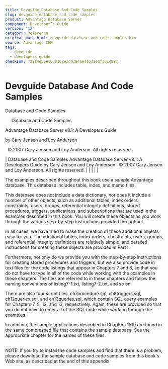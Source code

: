 ```yaml
---
title: Devguide Database And Code Samples
slug: devguide_database_and_code_samples
product: Advantage Database Server
component: Developer’s Guide
version: "12"
category: Reference
original_path_html: devguide_database_and_code_samples.htm
source: Advantage CHM
tags:
  - devguide
  - developers-guide
checksum: 729f4e5be1630162e3dd3a4ae4a531ecf301c893
---
```


# Devguide Database And Code Samples

Database and Code Samples

     Database and Code Samples

Advantage Database Server v8.1: A Developers Guide

by Cary Jensen and Loy Anderson

  © 2007 Cary Jensen and Loy Anderson. All rights reserved.

| Database and Code Samples  Advantage Database Server v8.1: A Developers Guide  by Cary Jensen and Loy Anderson    © 2007 Cary Jensen and Loy Anderson. All rights reserved. |  |  |  |  |

The examples described throughout this book use a sample Advantage database. This database includes table, index, and memo files.

This database does not include a data dictionary, nor does it include a number of other objects, such as additional tables, index orders, constraints, users, groups, referential integrity definitions, stored procedures, triggers, publications, and subscriptions that are used in the examples described in this book. You will create these objects as you work through the various step-by-step instructions provided throughout.

In all cases, we have tried to make the creation of these additional objects easy for you. The additional tables, index orders, constraints, users, groups, and referential integrity definitions are relatively simple, and detailed instructions for creating these objects are provided in Part I.

Furthermore, not only do we provide you with the step-by-step instructions for creating stored procedures and triggers, but we also provide code in text files for the code listings that appear in Chapters 7 and 8, so that you do not have to type in all of the code while working with the examples in these chapters. The files are referred to in these chapters and follow the naming conventions of listing7-1.txt, listing7-2.txt, and so on.

There are also four script files, ch7procedure.sql, ch8triggers.sql, ch12queries.sql, and ch13queries.sql, which contain SQL query examples for Chapters 7, 8, 12, and 13, respectively. Again, these are provided so that you do not have to enter all of the SQL code while working through the examples.

In addition, the sample applications described in Chapters 1519 are found in the same compressed file that contains the sample database. See the appropriate chapter for the names of these files.

   
NOTE: If you try to install the code samples and find that there is a problem, please download the sample database and code samples from this book's Web site, as described at the end of this appendix.
